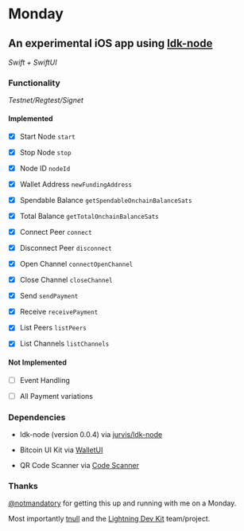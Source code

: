 # Monday

## An experimental iOS app using [ldk-node](https://github.com/lightningdevkit/ldk-node)
*Swift + SwiftUI*

### Functionality
*Testnet/Regtest/Signet*

#### Implemented

- [x] Start Node `start`

- [x] Stop Node `stop`

- [x] Node ID `nodeId`

- [x] Wallet Address `newFundingAddress`

- [x] Spendable Balance `getSpendableOnchainBalanceSats`

- [x] Total Balance `getTotalOnchainBalanceSats`

- [x] Connect Peer `connect`

- [x] Disconnect Peer `disconnect`

- [x] Open Channel `connectOpenChannel`

- [x] Close Channel `closeChannel`

- [x] Send `sendPayment`

- [x] Receive `receivePayment`

- [x] List Peers `listPeers`

- [x] List Channels `listChannels`

#### Not Implemented

- [ ] Event Handling 

- [ ] All Payment variations

### Dependencies

- ldk-node (version 0.0.4) via [jurvis/ldk-node](https://github.com/jurvis/ldk-node)

- Bitcoin UI Kit via [WalletUI](https://github.com/reez/WalletUI)

- QR Code Scanner via [Code Scanner](https://github.com/twostraws/CodeScanner)

### Thanks

[@notmandatory](https://github.com/notmandatory) for getting this up and running with me on a Monday.

Most importantly [tnull](https://github.com/tnull) and the [Lightning Dev Kit](https://github.com/lightningdevkit) team/project.
